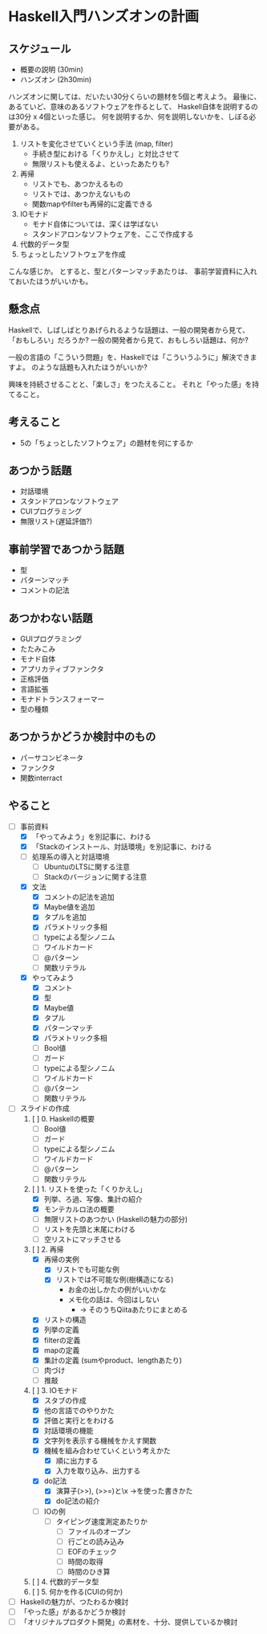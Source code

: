 Haskell入門ハンズオンの計画
===========================

スケジュール
------------

* 概要の説明 (30min)
* ハンズオン (2h30min)

ハンズオンに関しては、だいたい30分くらいの題材を5個と考えよう。
最後に、あるていど、意味のあるソフトウェアを作るとして、
Haskell自体を説明するのは30分 x 4個といった感じ。
何を説明するか、何を説明しないかを、しぼる必要がある。

1. リストを変化させていくという手法 (map, filter)
	* 手続き型における「くりかえし」と対比させて
	* 無限リストも使えるよ、といったあたりも?
2. 再帰
	* リストでも、あつかえるもの
	* リストでは、あつかえないもの
	* 関数mapやfilterも再帰的に定義できる
3. IOモナド
	* モナド自体については、深くは学ばない
	* スタンドアロンなソフトウェアを、ここで作成する
4. 代数的データ型
5. ちょっとしたソフトウェアを作成

こんな感じか。
とすると、型とパターンマッチあたりは、
事前学習資料に入れておいたほうがいいかも。

懸念点
------

Haskellで、しばしばとりあげられるような話題は、一般の開発者から見て、
「おもしろい」だろうか?
一般の開発者から見て、おもしろい話題は、何か?

一般の言語の「こういう問題」を、Haskellでは「こういうふうに」解決できますよ。
のような話題も入れたほうがいいか?

興味を持続させることと、「楽しさ」をつたえること。
それと「やった感」を持てること。

考えること
----------

* 5の「ちょっとしたソフトウェア」の題材を何にするか

あつかう話題
------------

* 対話環境
* スタンドアロンなソフトウェア
* CUIプログラミング
* 無限リスト(遅延評価?)

事前学習であつかう話題
----------------------

* 型
* パターンマッチ
* コメントの記法

あつかわない話題
----------------

* GUIプログラミング
* たたみこみ
* モナド自体
* アプリカティブファンクタ
* 正格評価
* 言語拡張
* モナドトランスフォーマー
* 型の種類

あつかうかどうか検討中のもの
----------------------------

* パーサコンビネータ
* ファンクタ
* 関数interract

やること
--------

* [ ] 事前資料
	+ [x] 「やってみよう」を別記事に、わける
	+ [x] 「Stackのインストール、対話環境」を別記事に、わける
	+ [ ] 処理系の導入と対話環境
		- [ ] UbuntuのLTSに関する注意
		- [ ] Stackのバージョンに関する注意
	+ [x] 文法
		- [x] コメントの記法を追加
		- [x] Maybe値を追加
		- [x] タプルを追加
		- [x] パラメトリック多相
		- [ ] typeによる型シノニム
		- [ ] ワイルドカード
		- [ ] @パターン
		- [ ] 関数リテラル
	+ [x] やってみよう
		- [x] コメント
		- [x] 型
		- [x] Maybe値
		- [x] タプル
		- [x] パターンマッチ
		- [x] パラメトリック多相
		- [ ] Bool値
		- [ ] ガード
		- [ ] typeによる型シノニム
		- [ ] ワイルドカード
		- [ ] @パターン
		- [ ] 関数リテラル
* [ ] スライドの作成
	1. [ ] 0. Haskellの概要
		- [ ] Bool値
		- [ ] ガード
		- [ ] typeによる型シノニム
		- [ ] ワイルドカード
		- [ ] @パターン
		- [ ] 関数リテラル
	2. [ ] 1. リストを使った「くりかえし」
		- [x] 列挙、ろ過、写像、集計の紹介
		- [x] モンテカルロ法の概要
		- [ ] 無限リストのあつかい (Haskellの魅力の部分)
		- [ ] リストを先頭と末尾にわける
		- [ ] 空リストにマッチさせる
	3. [ ] 2. 再帰
		- [x] 再帰の実例
			* [x] リストでも可能な例
			* [x] リストでは不可能な例(樹構造になる)
				+ お金の出しかたの例がいいかな
				+ メモ化の話は、今回はしない
					- -> そのうちQiitaあたりにまとめる
		- [x] リストの構造
		- [x] 列挙の定義
		- [x] filterの定義
		- [x] mapの定義
		- [x] 集計の定義 (sumやproduct、lengthあたり)
		- [ ] 肉づけ
		- [ ] 推敲
	4. [ ] 3. IOモナド
		- [x] スタブの作成
		- [x] 他の言語でのやりかた
		- [x] 評価と実行とをわける
		- [x] 対話環境の機能
		- [x] 文字列を表示する機械をかえす関数
		- [x] 機械を組み合わせていくという考えかた
			* [x] 順に出力する
			* [x] 入力を取り込み、出力する
		- [x] do記法
			* [x] 演算子(>>), (>>=)と\x ->を使った書きかた
			* [x] do記法の紹介
		- [ ] IOの例
			* [ ] タイピング速度測定あたりか
				+ [ ] ファイルのオープン
				+ [ ] 行ごとの読み込み
				+ [ ] EOFのチェック
				+ [ ] 時間の取得
				+ [ ] 時間のひき算
	5. [ ] 4. 代数的データ型
	6. [ ] 5. 何かを作る(CUIの何か)
* [ ] Haskellの魅力が、つたわるか検討
* [ ] 「やった感」があるかどうか検討
* [ ] 「オリジナルプロダクト開発」の素材を、十分、提供しているか検討
